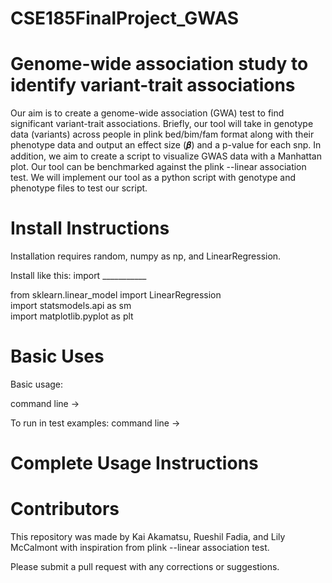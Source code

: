 # CSE185FinalProject_GWAS

# Genome-wide association study to identify variant-trait associations
Our aim is to create a genome-wide association (GWA) test to find significant variant-trait associations. Briefly, our tool will take in genotype data (variants) across people in plink bed/bim/fam format along with their phenotype data and output an effect size (𝜷) and a p-value for each snp. In addition, we aim to create a script to visualize GWAS data with a Manhattan plot. Our tool can be benchmarked against the plink --linear association test. We will implement our tool as a python script with genotype and phenotype files to test our script. 

# Install Instructions
Installation requires random, numpy as np, and LinearRegression. 

Install like this:
import ___________

from sklearn.linear_model import LinearRegression  
import statsmodels.api as sm  
import matplotlib.pyplot as plt

# Basic Uses
Basic usage:

command line -> 

To run in test examples:
command line ->

# Complete Usage Instructions

# Contributors
This repository was made by Kai Akamatsu, Rueshil Fadia, and Lily McCalmont with inspiration from plink --linear association test.

Please submit a pull request with any corrections or suggestions.
